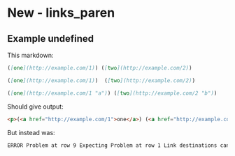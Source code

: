 # New - links_paren

## Example undefined

This markdown:

```markdown
([one](http://example.com/1)) ([two](http://example.com/2))

([one](http://example.com/1))  ([two](http://example.com/2))

([one](http://example.com/1 "a")) ([two](http://example.com/2 "b"))

```

Should give output:

```html
<p>(<a href="http://example.com/1">one</a>) (<a href="http://example.com/2">two</a>)</p><p>(<a href="http://example.com/1">one</a>) (<a href="http://example.com/2">two</a>)</p><p>(<a href="http://example.com/1" title="a">one</a>) (<a href="http://example.com/2" title="b">two</a>)</p>
```

But instead was:

```html
ERROR Problem at row 9 Expecting Problem at row 1 Link destinations can&#39;t contain whitespace, if you would like to include them please wrap your URL with &lt; .. &gt;
```
